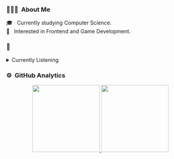### 👨🏻‍💻 &nbsp;About Me
🎓 &nbsp; Currently studying Computer Science.\
🌱 &nbsp; Interested in Frontend and Game Development.

### 🎵
<details>
  <summary>Currently Listening</summary>
  <p align="center">
    
    [![spotify-github-profile](https://spotify-github-profile.vercel.app/api/view?uid=12175674216&cover_image=true&theme=default&bar_color=53b14f&bar_color_cover=true)](https://spotify-github-profile.vercel.app/api/view?uid=12175674216&redirect=true)
    
  </p>
</details>

### ⚙️ &nbsp;GitHub Analytics

<p align="center">
<a href="https://github.com/Vicenthresh">
  <img height="180em" src="https://github-readme-stats-eight-theta.vercel.app/api?username=Vicenthresh&show_icons=true&theme=algolia&include_all_commits=true&count_private=true"/>
  <img height="180em" src="https://github-readme-stats-eight-theta.vercel.app/api/top-langs/?username=Vicenthresh&layout=compact&langs_count=8&theme=algolia"/>
</a>
</p>

<!--
**Vicenthresh/Vicenthresh** is a ✨ _special_ ✨ repository because its `README.md` (this file) appears on your GitHub profile.

Here are some ideas to get you started:

- 🔭 I’m currently working on ...
- 🌱 I’m currently learning ...
- 👯 I’m looking to collaborate on ...
- 🤔 I’m looking for help with ...
- 💬 Ask me about ...
- 📫 How to reach me: ...
- 😄 Pronouns: ...
- ⚡ Fun fact: ...
-->
